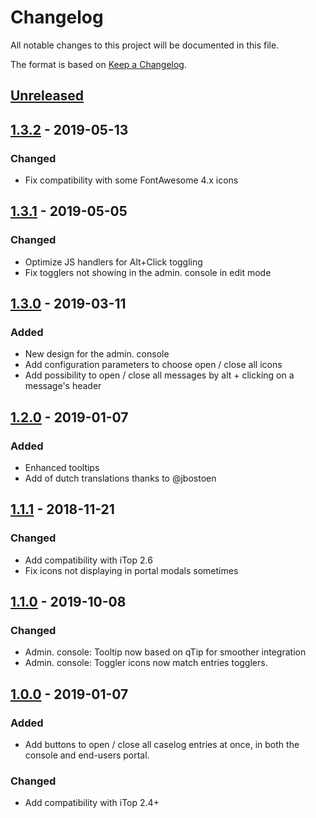 # Changelog
All notable changes to this project will be documented in this file.

The format is based on [Keep a Changelog](https://keepachangelog.com/en/1.0.0/).

## [Unreleased]

## [1.3.2] - 2019-05-13
### Changed
- Fix compatibility with some FontAwesome 4.x icons

## [1.3.1] - 2019-05-05
### Changed
- Optimize JS handlers for Alt+Click toggling
- Fix togglers not showing in the admin. console in edit mode

## [1.3.0] - 2019-03-11
### Added
- New design for the admin. console
- Add configuration parameters to choose open / close all icons
- Add possibility to open / close all messages by alt + clicking on a message's header

## [1.2.0] - 2019-01-07
### Added
- Enhanced tooltips
- Add of dutch translations thanks to @jbostoen

## [1.1.1] - 2018-11-21
### Changed
- Add compatibility with iTop 2.6
- Fix icons not displaying in portal modals sometimes

## [1.1.0] - 2019-10-08
### Changed
- Admin. console: Tooltip now based on qTip for smoother integration
- Admin. console: Toggler icons now match entries togglers.

## [1.0.0] - 2019-01-07
### Added
- Add buttons to open / close all caselog entries at once, in both the console and end-users portal.

### Changed
- Add compatibility with iTop 2.4+

[Unreleased]: https://github.com/Molkobain/itop-caselogs-toggler/compare/v1.3.2...HEAD
[1.3.2]: https://github.com/Molkobain/itop-caselogs-toggler/releases/tag/v1.3.2
[1.3.1]: https://github.com/Molkobain/itop-caselogs-toggler/releases/tag/v1.3.1
[1.3.0]: https://github.com/Molkobain/itop-caselogs-toggler/releases/tag/v1.3.0
[1.2.0]: https://github.com/Molkobain/itop-caselogs-toggler/releases/tag/v1.2.0
[1.1.1]: https://github.com/Molkobain/itop-caselogs-toggler/releases/tag/v1.1.1
[1.1.0]: https://github.com/Molkobain/itop-caselogs-toggler/releases/tag/v1.1.0
[1.0.0]: https://github.com/Molkobain/itop-caselogs-toggler/releases/tag/v1.0.0